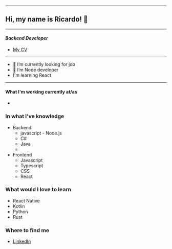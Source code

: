 

<!--
**raccaricardo/raccaricardo** is a ✨ _special_ ✨ repository because its `README.md` (this file) appears on your GitHub profile.

Here are some ideas to get you started:

- 🔭 I’m currently working on ...
- 🌱 I’m currently learning ...
- 👯 I’m looking to collaborate on ...
- 🤔 I’m looking for help with ...
- 💬 Ask me about ...
- 📫 How to reach me: ...
- 😄 Pronouns: ...
- ⚡ Fun fact: ...
-->
---
## Hi, my name is Ricardo! 👋

---
#### *Backend Developer*
+ [My CV](https://drive.google.com/file/d/1o6xlxQ1TA-gaA0-lzktGGATXBKRq7iA1/view?usp=sharing)

---

- 🔭 I’m currently looking for job
- 🌱 I’m Node developer 
- I'm learning React
<!--
- ⚡ Fun fact: gimme coffe or green tea and we'll be great friends
-->
---

#### What I'm working currently at/as
-

### In what I've knowledge
- Backend
   - javascript - Node.js
   - C#
   - Java
   - 
- Frontend
   - Javascript
   - Typescript
   - CSS 
   - React
   
### What would I love to learn
- React Native
- Kotlin
- Python
- Rust
### Where to find me
+ [LinkedIn](https://www.linkedin.com/in/ricardoracca/)



 
